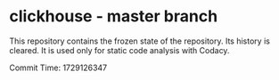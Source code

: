 # clickhouse - master branch

This repository contains the frozen state of the repository.
Its history is cleared. It is used only for static code
analysis with Codacy.

Commit Time: 1729126347